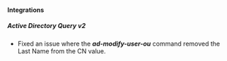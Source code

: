 
#### Integrations

##### Active Directory Query v2

- Fixed an issue where the ***ad-modify-user-ou*** command removed the Last Name from the CN value.